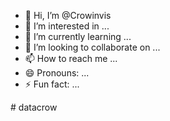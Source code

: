- 👋 Hi, I’m @Crowinvis
- 👀 I’m interested in ...
- 🌱 I’m currently learning ...
- 💞️ I’m looking to collaborate on ...
- 📫 How to reach me ...
- 😄 Pronouns: ...
- ⚡ Fun fact: ...

<!---
Crowinvis/Crowinvis is a ✨ special ✨ repository because its `README.md` (this file) appears on your GitHub profile.
You can click the Preview link to take a look at your changes.
---># datacrow
